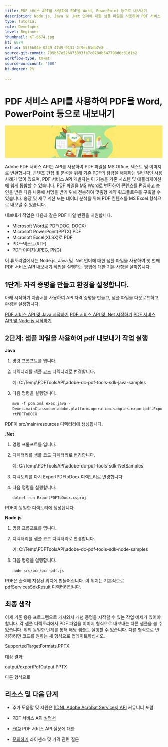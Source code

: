 ```yaml
---
title: PDF 서비스 API를 사용하여 PDF을 Word, PowerPoint 등으로 내보내기
description: Node.js, Java 및 .Net 언어에 대한 샘플 파일을 사용하여 PDF 서비스 API 내보내기 작업을 실행하는 방법을 알아봅니다
type: Tutorial
role: Developer
level: Beginner
thumbnail: KT-6674.jpg
kt: 6674
exl-id: 55f5b04e-0249-47d9-9131-2f9ec01db7e8
source-git-commit: 799b37e526073893fe7c078db547798d6c31d1b2
workflow-type: tm+mt
source-wordcount: '500'
ht-degree: 2%

---
```


# PDF 서비스 API를 사용하여 PDF을 Word, PowerPoint 등으로 내보내기

![PDF 메인 이미지 만들기](assets/ExportPDF_hero.jpg)

Adobe PDF 서비스 API는 API를 사용하여 PDF 파일을 MS Office, 텍스트 및 이미지로 변환합니다. 콘텐츠 편집 및 분석을 위해 기존 PDF의 잠금을 해제하는 일반적인 사용 사례가 많이 있으며, PDF 서비스 API 개발자는 이 기능을 기존 시스템 및 애플리케이션에 쉽게 통합할 수 있습니다. PDF 파일을 MS Word로 변환하여 콘텐츠를 편집하고 승인을 받은 다음 나중에 서명을 받기 위해 전송하여 맞춤형 계약 워크플로우를 구축할 수 있습니다. 송장 및 재무 계산 또는 데이터 분석을 위해 PDF 컨텐츠를 MS Excel 형식으로 내보낼 수 있습니다.

내보내기 작업은 다음과 같은 PDF 파일 변환을 지원합니다.

* Microsoft Word로 PDF(DOC, DOCX)
* Microsoft PowerPoint(PPTX) PDF
* Microsoft Excel(XLSX)로 PDF
* PDF-텍스트(RTF)
* PDF-이미지(JPEG, PNG)

이 튜토리얼에서는 Node.js, Java 및 .Net 언어에 대한 샘플 파일을 사용하여 첫 번째 PDF 서비스 API 내보내기 작업을 실행하는 방법에 대한 기본 사항을 살펴봅니다.

## 1단계: 자격 증명을 만들고 환경을 설정합니다.

아래 시작하기 자습서를 사용하여 API 자격 증명을 만들고, 샘플 파일을 다운로드하고, 환경을 설정합니다.

[PDF 서비스 API 및 Java 시작하기](gettingstartedjava.md)
[PDF 서비스 API 및 .Net 시작하기](gettingstartednet.md)
[PDF 서비스 API 및 Node.js 시작하기](createpdffromhtml.md)

## 2단계: 샘플 파일을 사용하여 pdf 내보내기 작업 실행

**Java**

1. 명령 프롬프트를 엽니다.

1. 디렉터리를 샘플 코드 디렉터리로 변경합니다.

   예: C:\Temp\PDFToolsAPI\adobe-dc-pdf-tools-sdk-java-samples

1. 다음 명령을 실행합니다.

   `mvn -f pom.xml exec:java -Dexec.mainClass=com.adobe.platform.operation.samples.exportpdf.ExportPDFToDOCX`

PDF이 src/main/resources 디렉터리에 생성됩니다.

**.Net**

1. 명령 프롬프트를 엽니다.

1. 디렉터리를 샘플 코드 디렉터리로 변경합니다.

   예: C:\Temp\PDFToolsAPI\adobe-dc-pdf-tools-sdk-NetSamples

1. 디렉토리를 다시 ExportPDFtoDocx 디렉토리로 변경합니다.

1. 다음 명령을 실행합니다.

   `dotnet run ExportPDFToDocx.csproj`

PDF이 동일한 디렉토리에 생성됩니다.

**Node.js**

1. 명령 프롬프트를 엽니다.

1. 디렉터리를 샘플 코드 디렉터리로 변경합니다.

   예: C:\Temp\PDFToolsAPI\adobe-dc-pdf-tools-sdk-node-samples

1. 다음 명령을 실행합니다.

   `node src/ocr/ocr-pdf.js`

PDF은 출력에 지정된 위치에 만들어집니다. 이 위치는 기본적으로 pdfServicesSdkResult 디렉터리입니다.

## 최종 생각

이제 기존 응용 프로그램으로 가져와서 개념 증명을 시작할 수 있는 작업 예제가 있어야 합니다. 각 샘플 디렉토리에서 PDF 파일을 이미지 형식으로 내보내는 다른 샘플을 볼 수 있습니다. 위의 동일한 단계를 통해 해당 샘플도 실행할 수 있습니다. 다른 형식으로 변경하려면 코드를 원하는 새 형식으로 업데이트하십시오.

SupportedTargetFormats.PPTX

대상 결과:

output/exportPdfOutput.PPTX

다른 형식으로

## 리소스 및 다음 단계

* 추가 도움말 및 지원은 [[!DNL Adobe Acrobat Services] API](https://community.adobe.com/t5/document-cloud-sdk/bd-p/Document-Cloud-SDK?page=1&amp;sort=latest_replies&amp;filter=all) 커뮤니티 포럼

* PDF 서비스 API [설명서](https://www.adobe.com/go/pdftoolsapi_doc)

* [FAQ](https://community.adobe.com/t5/document-cloud-sdk/faq-for-document-services-pdf-tools-api/m-p/10726197) PDF 서비스 API 질문에 대한

* [문의하기](https://www.adobe.com/go/pdftoolsapi_requestform) 라이센스 및 가격 관련 질문
